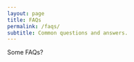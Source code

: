 ```yaml
---
layout: page
title: FAQs
permalink: /faqs/
subtitle: Common questions and answers.
---
```


Some FAQs?
